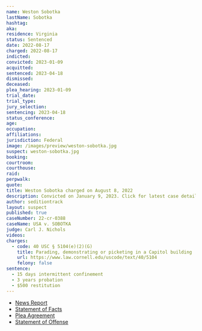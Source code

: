 ```yaml
---
name: Weston Sobotka
lastName: Sobotka
hashtag:
aka:
residence: Virginia
status: Sentenced
date: 2022-08-17
charged: 2022-08-17
indicted:
convicted: 2023-01-09
acquitted:
sentenced: 2023-04-18
dismissed:
deceased:
plea_hearing: 2023-01-09
trial_date:
trial_type:
jury_selection:
sentencing: 2023-04-18
status_conference:
age:
occupation:
affiliations:
jurisdiction: Federal
image: /images/preview/weston-sobotka.jpg
suspect: weston-sobotka.jpg
booking:
courtroom:
courthouse:
raid:
perpwalk:
quote:
title: Weston Sobotka charged on August 8, 2022
description: Convicted on January 9, 2023. Click for latest case details.
author: seditiontrack
layout: suspect
published: true
caseNumber: 22-cr-0388
caseName: USA v. SOBOTKA
judge: Carl J. Nichols
videos:
charges:
  - code: 40 USC § 5104(e)(2)(G)
    title: Parading, demonstrating or picketing in a Capitol building
    url: https://www.law.cornell.edu/uscode/text/40/5104
    felony: false
sentence:
  - 15 days intermittent confinement
  - 3 years probation
  - $500 restitution
---
```


- [News Report](https://www.rawstory.com/capitol-riot-arrests-2657921256/)
- [Statement of Facts](https://extremism.gwu.edu/sites/g/files/zaxdzs2191/f/Weston%20Sobotka%20Statement%20of%20Facts.pdf)
- [Plea Agreement](https://storage.courtlistener.com/recap/gov.uscourts.dcd.249698/gov.uscourts.dcd.249698.16.0.pdf)
- [Statement of Offense](https://storage.courtlistener.com/recap/gov.uscourts.dcd.249698/gov.uscourts.dcd.249698.17.0.pdf)
